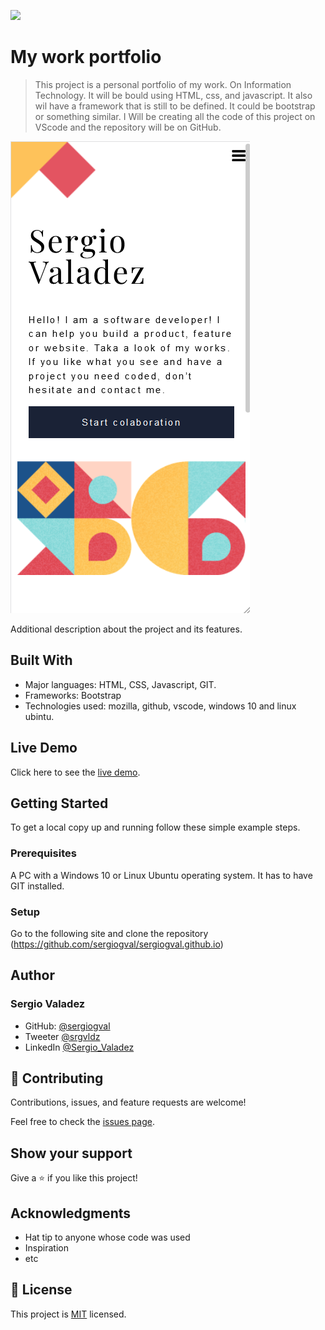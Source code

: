![](https://img.shields.io/badge/Microverse-blueviolet)

# My work portfolio

> This project is a personal portfolio of my work. On Information Technology. It will be bould using HTML, css, and javascript. It also wil have a framework that is still to be defined. It could be bootstrap or something similar. I Will be creating all the code of this project on VScode and the repository will be on GitHub.

![screenshot](./app_screenshot.png)

Additional description about the project and its features.

## Built With

- Major languages: HTML, CSS, Javascript, GIT.
- Frameworks: Bootstrap
- Technologies used: mozilla, github, vscode, windows 10 and linux ubintu.

## Live Demo

Click here to see the [live demo](https://sergiogval.github.io/#projects).


## Getting Started

To get a local copy up and running follow these simple example steps.

### Prerequisites
A PC with a Windows 10 or Linux Ubuntu operating system. It has to have GIT installed.

### Setup
Go to the following site and clone the repository (https://github.com/sergiogval/sergiogval.github.io)
## Author

### Sergio Valadez


- GitHub: [@sergiogval](https://github.com/sergiogval/)
- Tweeter [@srgvldz](https://twitter.com/srgvldz)
- LinkedIn [@Sergio_Valadez](https://www.linkedin.com/in/sergio-valadez-282153216/)

## 🤝 Contributing

Contributions, issues, and feature requests are welcome!

Feel free to check the [issues page](../../issues/).

## Show your support

Give a ⭐️ if you like this project!

## Acknowledgments

- Hat tip to anyone whose code was used
- Inspiration
- etc

## 📝 License

This project is [MIT](./MIT.md) licensed.
